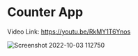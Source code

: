 # Counter App 

Video Link: 
https://youtu.be/RkMY1T6Ynos

![Screenshot 2022-10-03 112750](https://user-images.githubusercontent.com/93247057/193516642-907af642-3ad5-4ec5-bead-71ffcc0a2cc9.png)


